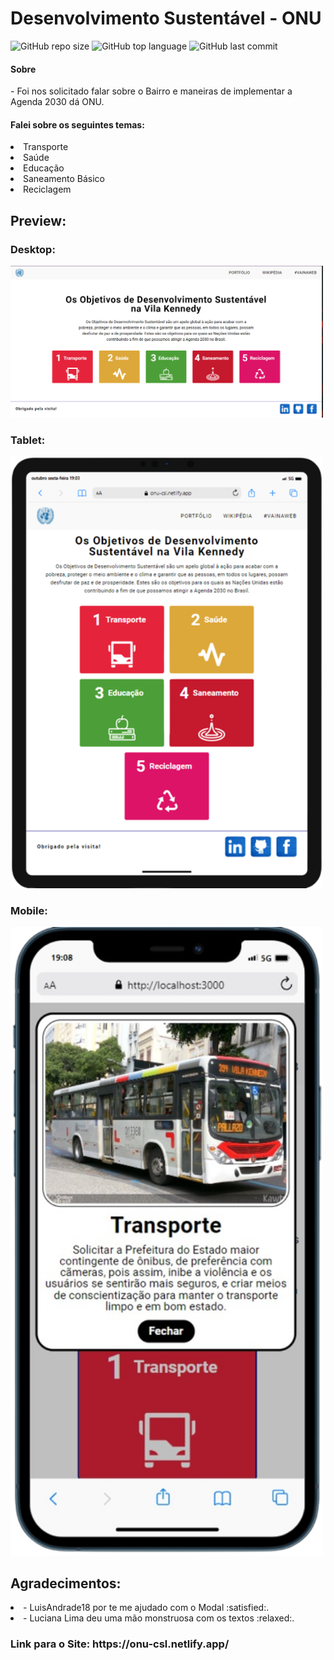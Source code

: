 <h1>Desenvolvimento Sustentável - ONU</h1>

![GitHub repo size](https://img.shields.io/github/repo-size/cosme7/Onu_Clone?color=purple&style=for-the-badge)
![GitHub top language](https://img.shields.io/github/languages/top/cosme7/Onu_Clone?color=purple&style=for-the-badge)
![GitHub last commit](https://img.shields.io/github/last-commit/cosme7/Onu_Clone?color=purple&style=for-the-badge)

<h4>Sobre</h4>
- Foi nos solicitado falar sobre o Bairro e maneiras de implementar a Agenda 2030 dá ONU.

<h4>Falei sobre os seguintes temas:</h4>
<li>Transporte</li>
<li>Saúde</li>
<li>Educação</li>
<li>Saneamento Básico</li>
<li>Reciclagem</li>

<h2>Preview:</h3>
<h3>Desktop:</h3>
<img width="500" src="src/Assets/Demo/IMG_Desktop.png" alt='Desktop' title="Versão Desktop"/>
<h3>Tablet:</h3>
<img width="500" src="src/Assets/Demo/IMG_Tablet.png" alt='Tablet' title="Versão Tablet"/>
<h3>Mobile:</h3>
<img width="500" src="src/Assets/Demo/IMG_Mobile.png" alt='Mobile' title="Versão Mobile"/>

<h2>Agradecimentos:</h2>
<li>- LuisAndrade18 por te me ajudado com o Modal :satisfied:.</li>
<li>- Luciana Lima deu uma mão monstruosa com os textos :relaxed:.</li>

<h3>Link para o Site: <strong>https://onu-csl.netlify.app/</strong></h3>
